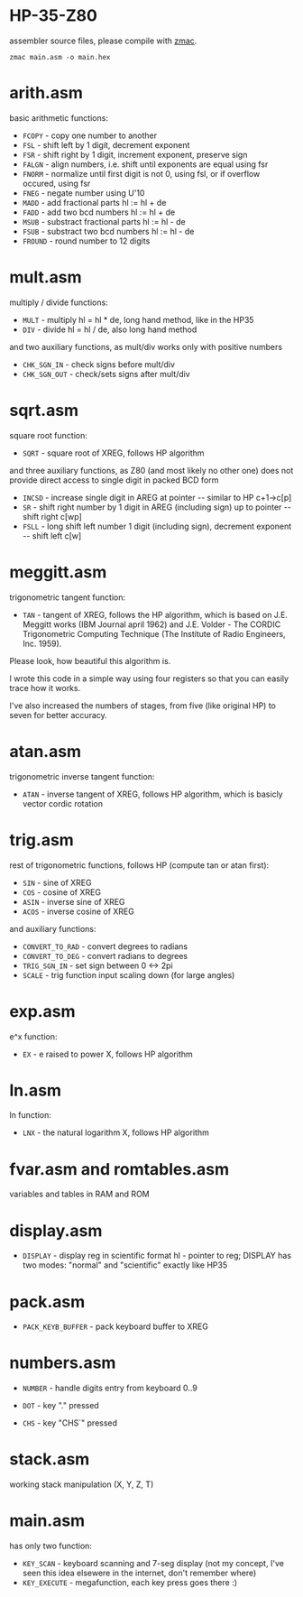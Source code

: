 # HP-35-Z80
assembler source files, please compile with <a href="http://48k.ca/zmac.html">zmac</a>.

`zmac main.asm -o main.hex`

# arith.asm

basic arithmetic functions:

* `FCOPY` - copy one number to another
* `FSL` - shift left  by 1 digit, decrement exponent
* `FSR` - shift right by 1 digit, increment exponent, preserve sign
* `FALGN` - align numbers, i.e. shift until exponents are equal using fsr
* `FNORM` - normalize until first digit is not 0, using fsl, or if overflow occured, using fsr
* `FNEG` - negate number using U'10
* `MADD` - add fractional parts hl := hl + de
* `FADD` - add two bcd numbers hl := hl + de
* `MSUB` - substract fractional parts hl := hl - de
* `FSUB` - substract two bcd numbers hl := hl - de
* `FROUND` - round number to 12 digits

# mult.asm

multiply / divide functions:

* `MULT` - multiply hl = hl * de, long hand method, like in the HP35
* `DIV` - divide hl = hl / de, also long hand method

and two auxiliary functions, as mult/div works only with  positive numbers

* `CHK_SGN_IN` - check signs before mult/div
* `CHK_SGN_OUT` - check/sets signs after mult/div

# sqrt.asm

square root function:

* `SQRT` - square root of XREG, follows HP algorithm

and three auxiliary functions, as Z80 (and most likely no other one) does not provide direct access to single digit in packed BCD form

* `INCSD` - increase single digit in AREG at pointer --  similar to HP c+1->c[p]
* `SR` - shift right number by 1 digit in AREG (including sign) up to pointer -- shift right c[wp]
* `FSLL` - long shift left number 1 digit (including sign), decrement exponent -- shift left c[w]

# meggitt.asm

trigonometric tangent function:

* `TAN` - tangent of XREG, follows the HP algorithm, which is based on J.E. Meggitt works (IBM Journal april 1962) and J.E. Volder - The CORDIC Trigonometric Computing Technique (The Institute of Radio Engineers, Inc. 1959).

Please look, how beautiful this algorithm is.

I wrote this code in a simple way using four registers so that you can easily trace how it works.

I've also increased the numbers of stages, from five (like original HP) to seven for better accuracy.

# atan.asm

trigonometric inverse tangent function:

* `ATAN` - inverse tangent of XREG, follows HP algorithm, which is basicly vector cordic rotation

# trig.asm

rest of trigonometric functions, follows HP (compute tan or atan first):

* `SIN` - sine of XREG
* `COS` - cosine of XREG
* `ASIN` - inverse sine of XREG
* `ACOS` - inverse cosine of XREG

and auxiliary functions:

* `CONVERT_TO_RAD` - convert degrees to radians
* `CONVERT_TO_DEG` - convert radians to degrees
* `TRIG_SGN_IN` - set sign between 0 <-> 2pi
* `SCALE` - trig function input scaling down (for large angles)

# exp.asm

e^x function:

* `EX` - e raised to power X, follows HP algorithm

# ln.asm

ln function:

* `LNX` - the natural logarithm X, follows HP algorithm

# fvar.asm and romtables.asm

variables and tables in RAM and ROM

# display.asm

* `DISPLAY` - display reg in scientific format hl - pointer to reg; DISPLAY has two modes: "normal" and "scientific" exactly like HP35

# pack.asm

* `PACK_KEYB_BUFFER` - pack keyboard buffer to XREG

# numbers.asm

* `NUMBER` - handle digits entry from keyboard 0..9

* `DOT` - key "." pressed

* `CHS` - key "CHS`" pressed

# stack.asm

working stack manipulation (X, Y, Z, T)

# main.asm

has only two function:

* `KEY_SCAN` - keyboard scanning and 7-seg display (not my concept, I've seen this idea elsewere in the internet, don't remember where)
* `KEY_EXECUTE` - megafunction, each key press goes there :)